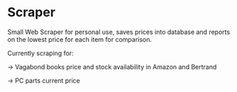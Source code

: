# Scraper
Small Web Scraper for personal use, saves prices into database and reports on the lowest price for each item for comparison. 


Currently scraping for:

-> Vagabond books price and stock availability in Amazon and Bertrand

-> PC parts current price


